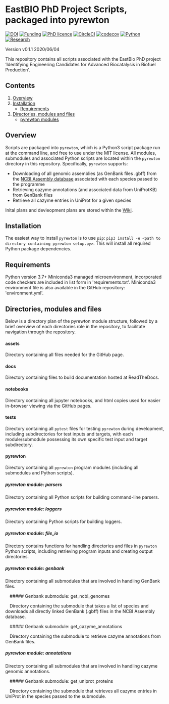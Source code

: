 # EastBIO PhD Project Scripts, packaged into pyrewton

[![DOI](https://zenodo.org/badge/243783792.svg)](https://zenodo.org/badge/latestdoi/243783792)
[![Funding](https://img.shields.io/badge/Funding-EASTBio-blue)](http://www.eastscotbiodtp.ac.uk/)
[![PhD licence](https://img.shields.io/badge/Licence-MIT-green)](https://github.com/HobnobMancer/PhD_Project_Scripts/blob/master/LICENSE)
[![CircleCI](https://img.shields.io/badge/CircleCI-Passing-brightgreen)](https://circleci.com/product/)
[![codecov](https://codecov.io/gh/HobnobMancer/PhD_Project_Scripts/branch/master/graph/badge.svg)](https://codecov.io/gh/HobnobMancer/PhD_Project_Scripts)
[![Python](https://img.shields.io/badge/Python-v3.7.---orange)](https://www.python.org/about/)
[![Research](https://img.shields.io/badge/Bioinformatics-Protein%20Engineering-ff69b4)](http://www.eastscotbiodtp.ac.uk/eastbio-student-cohort-2019)

Version v0.1.1 2020/06/04

This repository contains all scripts associated with the EastBio PhD project ‘Identifying Engineering Candidates for Advanced Biocatalysis in Biofuel Production'.

## Contents

1. [Overview](#Overview)
2. [Installation](#Installation)
    - [Requirements](#Requirements)
3. [Directories, modules and files](#Directories,-modules-and-files)
    - [pyrewton modules](#pyrewton-modules)

## Overview

Scripts are packaged into `pyrewton`, which is a Python3 script package run at the command line, and free to use under the MIT license. All modules, submodules and associated Python scripts are located within the `pyrewton` directory in this repository. Specifically, `pyrewton` supports:

- Downloading of all genomic assemblies (as GenBank files .gbff) from the [NCBI Assembly database](https://www.ncbi.nlm.nih.gov/assembly)
associated with each species passed to the programme
- Retrieving cazyme annotations (and associated data from UniProtKB) from GenBank files
- Retrieve all cazyme entries in UniProt for a given species

Inital plans and devleopment plans are stored within the [Wiki](https://github.com/HobnobMancer/PhD_Project_Scripts/wiki).

## Installation

The easiest way to install `pyrewton` is to use `pip`:
`pip3 install -e <path to directory containing pyrewton setup.py>`.
This will install all required Python package dependencies.

## Requirements

Python version 3.7+
Miniconda3 managed microenvironment, incorporated code checkers are included in list form in 'requirements.txt'.
Miniconda3 environment file is also available in the GitHub repository: 'environment.yml'.

## Directories, modules and files

Below is a directory plan of the pyrewton module structure, followed by a brief overview of each directories role in the repository, to facilitate navigation through the repository.

#### assets

Directory containing all files needed for the GitHub page.

#### docs

Directory containing files to build documentation hosted at ReadTheDocs.

#### notebooks

Directory containing all jupyter notebooks, and html copies used for easier in-browser viewing via the GitHub pages.

#### tests

Directory containing all `pytest` files for testing `pyrewton` during development, including subdirectories for test inputs and targets, with each module/submodule possessing its own specific test input and target subdirectory.

#### pyrewton

Directory containing all `pyrewton` program modules (including all submodules and Python scripts).

##### pyrewton module: parsers

Directory containing all Python scripts for building command-line parsers.

##### pyrewton module: loggers

Directory containing Python scripts for building loggers.

##### pyrewton module: file_io

Directory contains functions for handling directories and files in `pyrewton` Python scripts, including retrieving program inputs and creating output directories.

##### pyrewton module: genbank

Directory containing all submodules that are involved in handling GenBank files.

&emsp;##### Genbank submodule: get_ncbi_genomes

&emsp;Directory containing the submodule that takes a list of species and downloads all directly linked GenBank (.gbff) files in the NCBI Assembly database.

&emsp;##### Genbank submodule: get_cazyme_annotations

&emsp;Directory containing the submodule to retrieve cazyme annotations from GenBank files.

##### pyrewton module: annotations

Directory containing all submodules that are involved in handling cazyme genomic annotations.

&emsp;##### Genbank submodule: get_uniprot_proteins

&emsp;Directory containing the submodule that retrieves all cazyme entries in UniProt in the species passed to the submodule.
